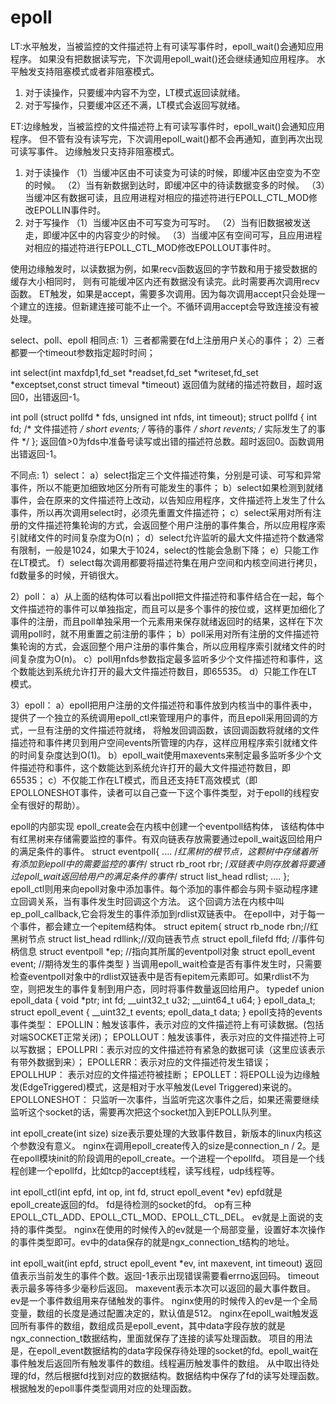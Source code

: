 # epoll
LT:水平触发，当被监控的文件描述符上有可读写事件时，epoll_wait()会通知应用程序。
如果没有把数据读写完，下次调用epoll_wait()还会继续通知应用程序。
水平触发支持阻塞模式或者非阻塞模式。
1. 对于读操作，只要缓冲内容不为空，LT模式返回读就绪。
2. 对于写操作，只要缓冲区还不满，LT模式会返回写就绪。

ET:边缘触发，当被监控的文件描述符上有可读写事件时，epoll_wait()会通知应用程序。
但不管有没有读写完，下次调用epoll_wait()都不会再通知，直到再次出现可读写事件。
边缘触发只支持非阻塞模式。
1. 对于读操作
（1）当缓冲区由不可读变为可读的时候，即缓冲区由空变为不空的时候。
（2）当有新数据到达时，即缓冲区中的待读数据变多的时候。
（3）当缓冲区有数据可读，且应用进程对相应的描述符进行EPOLL_CTL_MOD修改EPOLLIN事件时。
2. 对于写操作
（1）当缓冲区由不可写变为可写时。
（2）当有旧数据被发送走，即缓冲区中的内容变少的时候。
（3）当缓冲区有空间可写，且应用进程对相应的描述符进行EPOLL_CTL_MOD修改EPOLLOUT事件时。

使用边缘触发时，以读数据为例，如果recv函数返回的字节数和用于接受数据的缓存大小相同时，
则有可能缓冲区内还有数据没有读完。此时需要再次调用recv函数。
ET触发，如果是accept，需要多次调用。因为每次调用accept只会处理一个建立的连接。但新建连接可能不止一个。不循环调用accept会导致连接没有被处理。

select、poll、epoll
相同点:
1）三者都需要在fd上注册用户关心的事件； 
2）三者都要一个timeout参数指定超时时间；

int select(int maxfdp1,fd_set *readset,fd_set *writeset,fd_set *exceptset,const struct timeval *timeout)
返回值为就绪的描述符数目，超时返回0，出错返回-1。

int poll (struct pollfd * fds, unsigned int nfds, int timeout);
struct pollfd {
int fd;         /* 文件描述符 */
short events;   /* 等待的事件 */
short revents;  /* 实际发生了的事件 */
};
返回值>0为fds中准备号读写或出错的描述符总数。超时返回0。函数调用出错返回-1。

不同点:
1）select： 
a）select指定三个文件描述符集，分别是可读、可写和异常事件，所以不能更加细致地区分所有可能发生的事件； 
b）select如果检测到就绪事件，会在原来的文件描述符上改动，以告知应用程序，文件描述符上发生了什么事件，所以再次调用select时，必须先重置文件描述符； 
c）select采用对所有注册的文件描述符集轮询的方式，会返回整个用户注册的事件集合，所以应用程序索引就绪文件的时间复杂度为O(n)； 
d）select允许监听的最大文件描述符个数通常有限制，一般是1024，如果大于1024，select的性能会急剧下降； 
e）只能工作在LT模式。
f）select每次调用都要将描述符集在用户空间和内核空间进行拷贝，fd数量多的时候，开销很大。

2）poll： 
a）从上面的结构体可以看出poll把文件描述符和事件结合在一起，每个文件描述符的事件可以单独指定，而且可以是多个事件的按位或，这样更加细化了事件的注册，而且poll单独采用一个元素用来保存就绪返回时的结果，这样在下次调用poll时，就不用重置之前注册的事件； 
b）poll采用对所有注册的文件描述符集轮询的方式，会返回整个用户注册的事件集合，所以应用程序索引就绪文件的时间复杂度为O(n)。 
c）poll用nfds参数指定最多监听多少个文件描述符和事件，这个数能达到系统允许打开的最大文件描述符数目，即65535。 
d）只能工作在LT模式。

3）epoll： 
a）epoll把用户注册的文件描述符和事件放到内核当中的事件表中，提供了一个独立的系统调用epoll_ctl来管理用户的事件，而且epoll采用回调的方式，一旦有注册的文件描述符就绪，
将触发回调函数，该回调函数将就绪的文件描述符和事件拷贝到用户空间events所管理的内存，这样应用程序索引就绪文件的时间复杂度达到O(1)。 
b）epoll_wait使用maxevents来制定最多监听多少个文件描述符和事件，这个数能达到系统允许打开的最大文件描述符数目，即65535； 
c）不仅能工作在LT模式，而且还支持ET高效模式（即EPOLLONESHOT事件，读者可以自己查一下这个事件类型，对于epoll的线程安全有很好的帮助）。

epoll的内部实现
epoll_create会在内核中创建一个eventpoll结构体，
该结构体中有红黑树来存储需要监控的事件。有双向链表存放需要通过epoll_wait返回给用户的满足条件的事件。
struct eventpoll{
    ....
    /*红黑树的根节点，这颗树中存储着所有添加到epoll中的需要监控的事件*/
    struct rb_root  rbr;
    /*双链表中则存放着将要通过epoll_wait返回给用户的满足条件的事件*/
    struct list_head rdlist;
    ....
};
epoll_ctl则用来向epoll对象中添加事件。每个添加的事件都会与网卡驱动程序建立回调关系，当有事件发生时回调这个方法。
这个回调方法在内核中叫ep_poll_callback,它会将发生的事件添加到rdlist双链表中。
在epoll中，对于每一个事件，都会建立一个epitem结构体。
struct epitem{
    struct rb_node  rbn;//红黑树节点
    struct list_head    rdllink;//双向链表节点
    struct epoll_filefd  ffd;  //事件句柄信息
    struct eventpoll *ep;    //指向其所属的eventpoll对象
    struct epoll_event event; //期待发生的事件类型
}
当调用epoll_wait检查是否有事件发生时，只需要检查eventpoll对象中的rdlist双链表中是否有epitem元素即可。如果rdlist不为空，则把发生的事件复制到用户态，同时将事件数量返回给用户。
typedef union epoll_data {
	void *ptr;
	int fd;
	__uint32_t u32;
	__uint64_t u64;
} epoll_data_t;
struct epoll_event {
	__uint32_t events;
	epoll_data_t data;
}
epoll支持的events事件类型：
EPOLLIN：触发该事件，表示对应的文件描述符上有可读数据。(包括对端SOCKET正常关闭)； 
EPOLLOUT：触发该事件，表示对应的文件描述符上可以写数据； 
EPOLLPRI：表示对应的文件描述符有紧急的数据可读（这里应该表示有带外数据到来）； 
EPOLLERR：表示对应的文件描述符发生错误； 
EPOLLHUP： 表示对应的文件描述符被挂断； 
EPOLLET：将EPOLL设为边缘触发(EdgeTriggered)模式，这是相对于水平触发(Level Triggered)来说的。 
EPOLLONESHOT： 只监听一次事件，当监听完这次事件之后，如果还需要继续监听这个socket的话，需要再次把这个socket加入到EPOLL队列里。

int epoll_create(int size) size表示要处理的大致事件数目，新版本的linux内核这个参数没有意义。
nginx在调用epoll_create传入的size是connection_n / 2。是在epoll模块init的阶段调用的epoll_create。一个进程一个epollfd。
项目是一个线程创建一个epollfd，比如tcp的accept线程，读写线程，udp线程等。

int epoll_ctl(int epfd, int op, int fd, struct epoll_event *ev)
epfd就是epoll_create返回的fd。
fd是待检测的socket的fd。
op有三种EPOLL_CTL_ADD、EPOLL_CTL_MOD、EPOLL_CTL_DEL。
ev就是上面说的支持的事件类型。
nginx在使用的时候传入的ev就是一个局部变量，设置好本次操作的事件类型即可。ev中的data保存的就是ngx_connection_t结构的地址。

int epoll_wait(int epfd, struct epoll_event *ev, int maxevent, int timeout)
返回值表示当前发生的事件个数。返回-1表示出现错误需要看errno返回码。
timeout表示最多等待多少毫秒后返回。
maxevent表示本次可以返回的最大事件数目。
ev是一个事件数组用来存储触发的事件。
nginx使用的时候传入的ev是一个全局变量，数组的长度是通过配置决定的，默认值是512。
nginx在epoll_wait触发返回所有事件的数组，数组成员是epoll_event，其中data字段存放的就是ngx_connection_t数据结构，里面就保存了连接的读写处理函数。
项目的用法是，在epoll_event数据结构的data字段保存待处理的socket的fd。epoll_wait在事件触发后返回所有触发事件的数组。线程遍历触发事件的数组。
从中取出待处理的fd，然后根据fd找到对应的数据结构。数据结构中保存了fd的读写处理函数。根据触发的epoll事件类型调用对应的处理函数。

